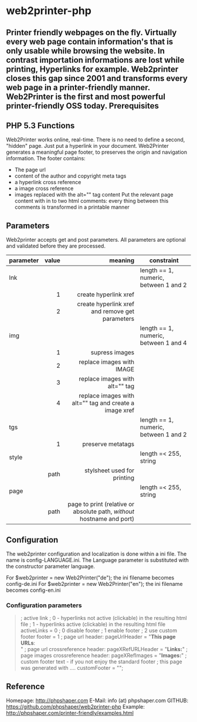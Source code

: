 web2printer-php
===============
Printer friendly webpages on the fly.
Virtually every web page contain information's that is only usable while browsing the website. In contrast importation informations are lost while printing, Hyperlinks for example.
Web2printer closes this gap since 2001 and transforms every web page in a printer-friendly manner.
Web2Printer is the first and most powerful printer-friendly OSS today.
Prerequisites
-------------
PHP 5.3
Functions
---------
Web2Printer works online, real-time. There is no need to define a second, "hidden" page. Just put a hyperlink in your document. Web2Printer generates a meaningful page footer, to preserves the origin and navigation information.
The footer contains:
* The page url
* content of the author and copyright meta tags
* a hyperlink cross reference
* a image cross reference
* images replaced with the alt="" tag content
Put the relevant page content with in to two html comments:
    <!-- start main column -->
    every thing between this comments is transformed in a printable manner
    <!-- end main column -->
Parameters
----------
Web2printer accepts get and post parameters. All parameters are optional and validated before they are processed.

|parameter|value |meaning                                                               |constraint                            |
|---------|-----:|---------------------------------------------------------------------:|--------------------------------------|
|lnk      |      |                                                                      |length == 1, numeric, between  1 and 2|
|         |     1|create hyperlink xref                                                 |                                      |
|         |     2|create hyperlink xref and remove get parameters                       |                                      |
|img      |      |                                                                      |length == 1, numeric, between  1 and 4|
|         |     1|supress images                                                        |                                      |
|         |     2|replace images with IMAGE                                             |                                      |
|         |     3|replace images with alt="" tag                                        |                                      |
|         |     4|replace images with alt="" tag and create a image xref                |                                      |
|tgs      |      |                                                                      |length == 1, numeric, between  1 and 2|
|         |     1|preserve metatags                                                     |                                      |
|style    |      |                                                                      |length =< 255, string                 |
|         |path  |stylsheet used for printing                                           |                                      |
|page     |      |                                                                      |length =< 255, string                 |
|         |path  |page to print (relative or absolute path, _without_ hostname and port)|                                      |

Configuration
-------------
The web2printer configuration and localization is done within a ini file. The name is config-LANGUAGE.ini.
The Language parameter is substituted with the constructor parameter language.

For $web2printer = new Web2Printer("de"); the ini filename becomes config-de.ini
For $web2printer = new Web2Printer("en"); the ini filename becomes config-en.ini

### Configuration parameters

> ; active link
> ; 0 - hyperlinks not active (clickable) in the resulting html file
> ; 1 - hyperlinks active (clickable) in the resulting html file
> activeLinks = 0
> ; 0 disable footer
> ; 1 enable  footer
> ; 2 use custom footer
> footer = 1
> ; page url header:
> pageUrlHeader = "<b>This page URLs</b>:<br>"
> ; page url crossreference header:
> pageXRefURLHeader = "<b>Links:</b>"
> ; page images crossreference header:
> pageXRefImages = "<b>Images:</b>"
> ; custom footer text - if you not enjoy the standard footer
> ; this page was generated with ....
> customFooter = "";

Reference
---------
Homepage: http://phpshaper.com
E-Mail:   info (at) phpshaper.com
GITHUB:  https://github.com/phpshaper/web2printer-php
Example: http://phpshaper.com/printer-friendly/examples.html